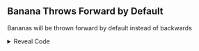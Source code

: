 ## Banana Throws Forward by Default

Bananas will be thrown forward by default instead of backwards

<details>
<summary>Reveal Code</summary>

```armv7
002C1294 E3A015FE
```
</details>